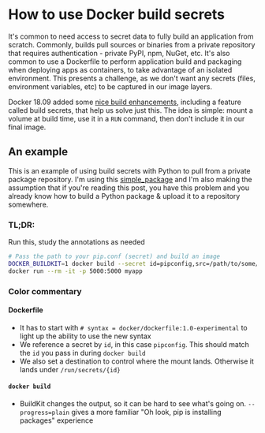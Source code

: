 # How to use Docker build secrets

It's common to need access to secret data to fully build an application from scratch. Commonly, builds pull sources or binaries from a private repository that requires authentication - private PyPI, npm, NuGet, etc. It's also common to use a Dockerfile to perform application build and packaging when deploying apps as containers, to take advantage of an isolated environment. This presents a challenge, as we don't want any secrets (files, environment variables, etc) to be captured in our image layers.

Docker 18.09 added some [nice build enhancements](https://docs.docker.com/develop/develop-images/build_enhancements/#new-docker-build-secret-information), including a feature called build secrets, that help us solve just this. The idea is simple: mount a volume at build time, use it in a `RUN` command, then don't include it in our final image.

## An example

This is an example of using build secrets with Python to pull from a private package repository. I'm using this [simple_package](https://github.com/Azure-Samples/azure-pipelines-python/tree/master/src/simple_package) and I'm also making the assumption that if you're reading this post, you have this problem and you already know how to build a Python package & upload it to a repository somewhere.

### TL;DR:

Run this, study the annotations as needed

```bash
# Pass the path to your pip.conf (secret) and build an image
DOCKER_BUILDKIT=1 docker build --secret id=pipconfig,src=/path/to/some/pip.conf -t myapp --progress=plain . 
docker run --rm -it -p 5000:5000 myapp
```

### Color commentary

#### Dockerfile

* It has to start with `# syntax = docker/dockerfile:1.0-experimental` to light up the ability to use the new syntax
* We reference a secret by `id`, in this case `pipconfig`. This should match the `id` you pass in during `docker build`
* We also set a destination to control where the mount lands. Otherwise it lands under `/run/secrets/{id}`

#### `docker build`

* BuildKit changes the output, so it can be hard to see what's going on. `--progress=plain` gives a more familiar "Oh look, pip is installing packages" experience